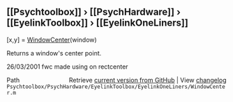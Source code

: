 ## [[Psychtoolbox]] &#8250; [[PsychHardware]] &#8250; [[EyelinkToolbox]] &#8250; [[EyelinkOneLiners]]

[x,y] = [WindowCenter](WindowCenter)(window)  
  
Returns a window's center point.  
  
26/03/2001 fwc made using on rectcenter  




<div class="code_header" style="text-align:right;">
  <span style="float:left;">Path&nbsp;&nbsp;</span> <span class="counter">Retrieve <a href=
  "https://raw.github.com/Psychtoolbox-3/Psychtoolbox-3/beta/Psychtoolbox/PsychHardware/EyelinkToolbox/EyelinkOneLiners/WindowCenter.m">current version from GitHub</a> | View <a href=
  "https://github.com/Psychtoolbox-3/Psychtoolbox-3/commits/beta/Psychtoolbox/PsychHardware/EyelinkToolbox/EyelinkOneLiners/WindowCenter.m">changelog</a></span>
</div>
<div class="code">
  <code>Psychtoolbox/PsychHardware/EyelinkToolbox/EyelinkOneLiners/WindowCenter.m</code>
</div>

